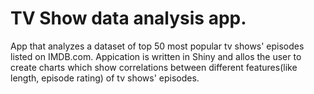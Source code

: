 # TV Show data analysis app.
App that analyzes a dataset of top 50 most popular tv shows' episodes listed on IMDB.com. 
Appication is written in Shiny and allos the user to create charts which show correlations between different features(like length, episode rating)
of tv shows' episodes.
